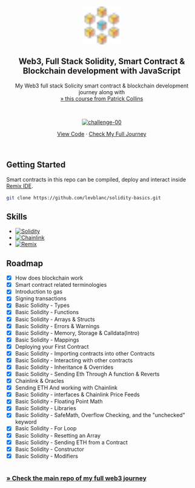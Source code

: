 <a name="readme-top"></a>

<!-- PROJECT LOGO -->
<br />
<div align="center">
  <a href="https://github.com/levblanc/web3-blockchain-solidity-course-js">
    <img src="../images/blockchain.svg" alt="Logo" width="100" height="100">
  </a>

  <h2 align="center">Web3, Full Stack Solidity, Smart Contract & Blockchain development with JavaScript</h2>

  <p align="center">
    My Web3 full stack Solicity smart contract & blockchain development journey along with 
    <br />
    <a href="https://youtu.be/gyMwXuJrbJQ"> » this course from Patrick Collins</a>
  </p>
</div>

<br />

<div align="center">
  <p align="center">
    <a href="https://github.com/levblanc/solidity-basics"><img src="https://img.shields.io/badge/challenge%2000-blockchain,%20remix%20and%20solidity%20basics%20(Lessons%200%20~%204)-4D21FC?style=for-the-badge&logo=blockchaindotcom" height="35" alt='challenge-00' /></a>
  </p>

<a href="https://github.com/levblanc/solidity-basics">View Code</a> ·
<a href="https://github.com/levblanc/web3-blockchain-solidity-course-js">Check
My Full Journey</a>

</div>

<br />

<!-- GETTING STARTED -->

## Getting Started

Smart contracts in this repo can be compiled, deploy and interact inside
<a href="https://remix.ethereum.org/">Remix IDE</a>.

```sh
git clone https://github.com/levblanc/solidity-basics.git
```

## Skills

- [![Solidity]](https://soliditylang.org/)
- [![Chainlink]](https://chain.link/)
- [![Remix]](https://remix.ethereum.org/)

<!-- ROADMAP -->

## Roadmap

- [x] How does blockchain work
- [x] Smart contract related terminologies
- [x] Introduction to gas
- [x] Signing transactions
- [x] Basic Solidity - Types
- [x] Basic Solidity - Functions
- [x] Basic Solidity - Arrays & Structs
- [x] Basic Solidity - Errors & Warnings
- [x] Basic Solidity - Memory, Storage & Calldata(Intro)
- [x] Basic Solidity - Mappings
- [x] Deploying your First Contract
- [x] Basic Solidity - Importing contracts into other Contracts
- [x] Basic Solidity - Interacting with other contracts
- [x] Basic Solidity - Inheritance & Overrides
- [x] Basic Solidity - Sending Eth Through A function & Reverts
- [x] Chainlink & Oracles
- [x] Sending ETH And working with Chainlink
- [x] Basic Solidity - interfaces & Chainlink Price Feeds
- [x] Basic Solidity - Floating Point Math
- [x] Basic Solidity - Libraries
- [x] Basic Solidity - SafeMath, Overflow Checking, and the "unchecked" keyword
- [x] Basic Solidity - For Loop
- [x] Basic Solidity - Resetting an Array
- [x] Basic Solidity - Sending ETH from a Contract
- [x] Basic Solidity - Constructor
- [x] Basic Solidity - Modifiers

#

### [» Check the main repo of my full web3 journey](https://github.com/levblanc/web3-blockchain-solidity-course-js)

<!-- MARKDOWN LINKS & IMAGES -->
<!-- https://www.markdownguide.org/basic-syntax/#reference-style-links -->

[solidity]:
  https://img.shields.io/badge/solidity-1E1E3F?style=for-the-badge&logo=solidity
[chainlink]:
  https://img.shields.io/badge/chainlink-375bd2?style=for-the-badge&logo=chainlink
[remix]:
  https://img.shields.io/badge/remix%20IDE-181E29?style=for-the-badge&logo=ethereum

